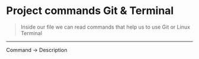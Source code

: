 # Project commands Git & Terminal

> Inside our file we can read commands that help us to use Git or Linux Terminal 

------------
Command -> Description
